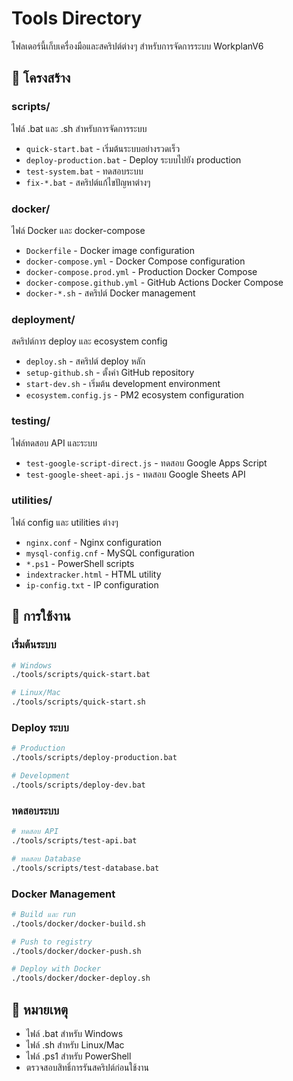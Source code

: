 # Tools Directory

โฟลเดอร์นี้เก็บเครื่องมือและสคริปต์ต่างๆ สำหรับการจัดการระบบ WorkplanV6

## 📁 โครงสร้าง

### scripts/
ไฟล์ .bat และ .sh สำหรับการจัดการระบบ
- `quick-start.bat` - เริ่มต้นระบบอย่างรวดเร็ว
- `deploy-production.bat` - Deploy ระบบไปยัง production
- `test-system.bat` - ทดสอบระบบ
- `fix-*.bat` - สคริปต์แก้ไขปัญหาต่างๆ

### docker/
ไฟล์ Docker และ docker-compose
- `Dockerfile` - Docker image configuration
- `docker-compose.yml` - Docker Compose configuration
- `docker-compose.prod.yml` - Production Docker Compose
- `docker-compose.github.yml` - GitHub Actions Docker Compose
- `docker-*.sh` - สคริปต์ Docker management

### deployment/
สคริปต์การ deploy และ ecosystem config
- `deploy.sh` - สคริปต์ deploy หลัก
- `setup-github.sh` - ตั้งค่า GitHub repository
- `start-dev.sh` - เริ่มต้น development environment
- `ecosystem.config.js` - PM2 ecosystem configuration

### testing/
ไฟล์ทดสอบ API และระบบ
- `test-google-script-direct.js` - ทดสอบ Google Apps Script
- `test-google-sheet-api.js` - ทดสอบ Google Sheets API

### utilities/
ไฟล์ config และ utilities ต่างๆ
- `nginx.conf` - Nginx configuration
- `mysql-config.cnf` - MySQL configuration
- `*.ps1` - PowerShell scripts
- `indextracker.html` - HTML utility
- `ip-config.txt` - IP configuration

## 🚀 การใช้งาน

### เริ่มต้นระบบ
```bash
# Windows
./tools/scripts/quick-start.bat

# Linux/Mac
./tools/scripts/quick-start.sh
```

### Deploy ระบบ
```bash
# Production
./tools/scripts/deploy-production.bat

# Development
./tools/scripts/deploy-dev.bat
```

### ทดสอบระบบ
```bash
# ทดสอบ API
./tools/scripts/test-api.bat

# ทดสอบ Database
./tools/scripts/test-database.bat
```

### Docker Management
```bash
# Build และ run
./tools/docker/docker-build.sh

# Push to registry
./tools/docker/docker-push.sh

# Deploy with Docker
./tools/docker/docker-deploy.sh
```

## 📝 หมายเหตุ

- ไฟล์ .bat สำหรับ Windows
- ไฟล์ .sh สำหรับ Linux/Mac
- ไฟล์ .ps1 สำหรับ PowerShell
- ตรวจสอบสิทธิ์การรันสคริปต์ก่อนใช้งาน
